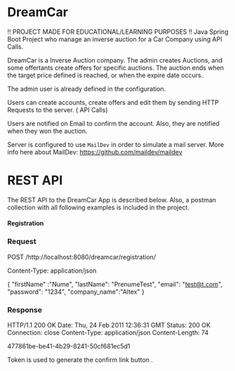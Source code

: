 # DreamCar
!! PROJECT MADE FOR EDUCATIONAL/LEARNING PURPOSES !!
Java Spring Boot Project who manage an inverse auction for a Car Company using API Calls.

DreamCar is a Inverse Auction company. The admin creates Auctions, and some offertants create offers for specific auctions. The auction ends when the target price defined is reached, or when the expire date occurs.

The admin user is already defined in the configuration.

Users can create accounts, create offers and edit them by sending  HTTP Requests to the server. ( API Calls)

Users are notified on Email to confirm the account. Also, they are notified when they won the auction.

Server is configured to use `MailDev` in order to simulate a mail server. More info here about MailDev: https://github.com/maildev/maildev

# REST API

The REST API to the DreamCar App is described below. Also, a postman collection with all following examples is included in the project.

#### Registration

### Request

POST /http://localhost:8080/dreamcar/registration/

Content-Type: application/json

{
"firstName" :"Nume",
"lastName": "PrenumeTest",
"email": "test@t.com",
"password": "1234",
"company_name":"Altex"
}

### Response 

HTTP/1.1 200 OK
Date: Thu, 24 Feb 2011 12:36:31 GMT
Status: 200 OK
Connection: close
Content-Type: application/json
Content-Length: 74

477861be-be41-4b29-8241-50cf681ec5d1

Token is used to generate the confirm link button . 



